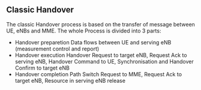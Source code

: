 ## Classic Handover
The classic Handover process is based on the transfer of message between UE, eNBs and MME. The whole Process is divided into 3 parts:
* Handover preparetion
  Data flows between UE and serving eNB (measurement control and report)
* Handover execution
  Handover Request to target eNB, Request Ack to serving eNB, Handover Command to UE,     Synchronisation and Handover Confirm to target eNB 
* Handover completion
  Path Switch Request to MME, Request Ack to target eNB, Resource in serving eNB release
